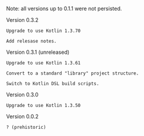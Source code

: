 Note: all versions up to 0.1.1 were not persisted.

Version 0.3.2

    Upgrade to use Kotlin 1.3.70

    Add relesase notes.

Version 0.3.1 (unreleased)

    Upgrade to use Kotlin 1.3.61

    Convert to a standard "library" project structure.

    Switch to Kotlin DSL build scripts.

Version 0.3.0

    Upgrade to use Kotlin 1.3.50

Version 0.0.2

    ? (prehistoric)
